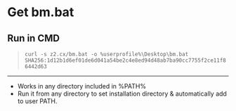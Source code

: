 # Get bm.bat
## Run in CMD
>```curl -s z2.cx/bm.bat -o %userprofile%\Desktop\bm.bat```
`SHA256:1d12b1d6ef01de6d041a54be2c4e8ed94d48ab7ba90cc7755f2ce11f86442d63`
---

* Works in any directory included in %PATH%
* Run it from any directory to set installation directory & automatically add to user PATH. 
